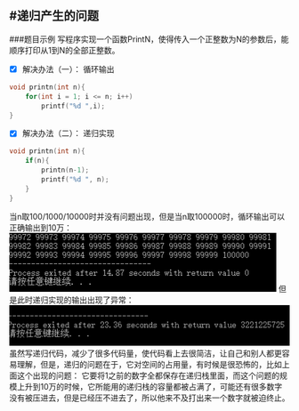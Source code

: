 #递归产生的问题
---
###题目示例
	写程序实现一个函数PrintN，使得传入一个正整数为N的参数后，能顺序打印从1到N的全部正整数。
- [x] 解决办法（一）： 循环输出
```C++
void printn(int n){
	for(int i = 1; i <= n; i++)
		printf("%d ",i);
}  
```

- [x] 解决办法（二）： 递归实现
```C++
void printn(int n){
	if(n){
		printn(n-1);
		printf("%d ", n);
	}
} 
```
当n取100/1000/10000时并没有问题出现，但是当n取100000时，循环输出可以正确输出到10万：
![循环输出](graph/1.1-1.PNG)
但是此时递归实现的输出出现了异常：
![递归实现](graph/1.1-2.PNG)
虽然写递归代码，减少了很多代码量，使代码看上去很简洁，让自己和别人都更容易理解，但是，递归的问题在于，它对空间的占用量，有时候是很恐怖的，比如上面这个出现的问题：
它要将1之前的数字全都保存在递归栈里面，而这个问题的规模上升到10万的时候，它所能用的递归栈的容量都被占满了，可能还有很多数字没有被压进去，但是已经压不进去了，所以他来不及打出来一个数字就被迫终止。
